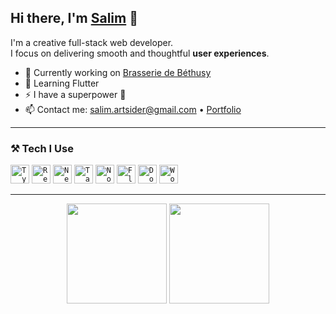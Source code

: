 ## Hi there, I'm [Salim](https://salim.altplus.dev) 👋

I'm a creative full-stack web developer.  
I focus on delivering smooth and thoughtful **user experiences**.

- 🚀 Currently working on [Brasserie de Béthusy](https://brasserie-de-bethusy.vercel.app/)
- 🌱 Learning Flutter
- ⚡ I have a superpower 🤫
- 📫 Contact me: [salim.artsider@gmail.com](mailto:salim.artsider@gmail.com) • [Portfolio](https://salim.altplus.dev)

---

### ⚒️ Tech I Use

<code><img height="30" src="https://skillicons.dev/icons?i=ts" alt="TypeScript" /></code>
<code><img height="30" src="https://skillicons.dev/icons?i=react" alt="React" /></code>
<code><img height="30" src="https://skillicons.dev/icons?i=nextjs" alt="Next.js" /></code>
<code><img height="30" src="https://skillicons.dev/icons?i=tailwind" alt="Tailwind CSS" /></code>
<code><img height="30" src="https://skillicons.dev/icons?i=nodejs" alt="Node.js" /></code>
<code><img height="30" src="https://skillicons.dev/icons?i=flutter" alt="Flutter" /></code>
<code><img height="30" src="https://skillicons.dev/icons?i=docker" alt="Docker" /></code>
<code><img height="30" src="https://skillicons.dev/icons?i=wordpress" alt="WordPress" /></code>

---

<div align="center">
  <img src="https://github-readme-stats.vercel.app/api?username=artsiders&show_icons=true&theme=github_dark" height="160" />
  <img src="https://github-readme-stats.vercel.app/api/top-langs/?username=artsiders&layout=compact&theme=github_dark" height="160" />
</div>
